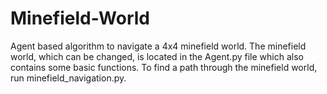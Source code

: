 # Minefield-World
Agent based algorithm to navigate a 4x4 minefield world.
The minefield world, which can be changed, is located in the Agent.py file which also contains some basic functions.
To find a path through the minefield world, run minefield_navigation.py.
